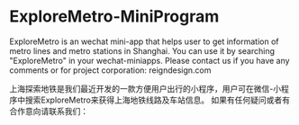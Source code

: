 # ExploreMetro-MiniProgram

ExploreMetro is an wechat mini-app that helps user to get information of metro lines and metro stations in Shanghai.
You can use it by searching "ExploreMetro" in your wechat-miniapps.
Please contact us if you have any comments or for project corporation: reigndesign.com

上海探索地铁是我们最近开发的一款方便用户出行的小程序，用户可在微信-小程序中搜索ExploreMetro来获得上海地铁线路及车站信息。
如果有任何疑问或者有合作意向请联系我们：
